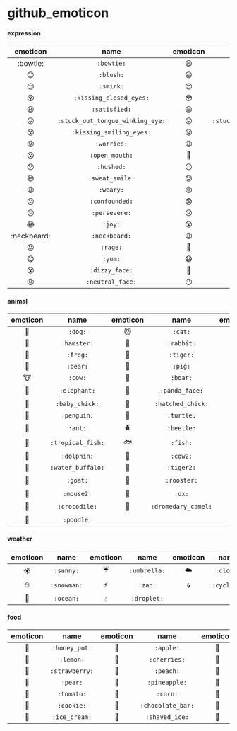 # github_emoticon

#### expression
|emoticon|name|emoticon|name|emoticon|name|
|:-:|:-----:|:-:|:-----:|:-:|:-----:|
|:bowtie:|`:bowtie:`|:smile:|`:smile:`|:laughing:|`:laughing:`|
|:blush:|`:blush:`|:smiley:|`:smiley:`|:relaxed:|`:relaxed:`|
|:smirk:|`:smirk:`|:heart_eyes:|`:heart_eyes:`|:kissing_heart:|`:kissing_heart:`|
|:kissing_closed_eyes:|`:kissing_closed_eyes:`|:flushed:|`:flushed:`|:relieved:|`:relieved:`|
|:satisfied:|`:satisfied:`|:grin:|`:grin:`|:wink:|`:wink:`|
|:stuck_out_tongue_winking_eye:|`:stuck_out_tongue_winking_eye:`|:stuck_out_tongue_closed_eyes:|`:stuck_out_tongue_closed_eyes:`|:kissing:|`:kissing:`|
|:kissing_smiling_eyes:|`:kissing_smiling_eyes:`|:stuck_out_tongue:|`:stuck_out_tongue:`|:sleeping:|`:sleeping:`|
|:worried:|`:worried:`|:frowning:|`:frowning:`|:anguished:|`:anguished:`|
|:open_mouth:|`:open_mouth:`|:grimacing:|`:grimacing:`|:confused:|`:confused:`|
|:hushed:|`:hushed:`|:expressionless:|`:expressionless:`|:unamused:|`:unamused:`|
|:sweat_smile:|`:sweat_smile:`|:sweat:|`:sweat:`|:disappointed_relieved:|`:disappointed_relieved:`|
|:weary:|`:weary:`|:pensive:|`:pensive:`|:disappointed:|`:disappointed:`|
|:confounded:|`:confounded:`|:fearful:|`:fearful:`|:cold_sweat:|`:cold_sweat:`|
|:persevere:|`:persevere:`|:cry:|`:cry:`|:sob:|`:sob:`|
|:joy:|`:joy:`|:astonished:|`:astonished:`|:scream:|`:scream:`|
|:neckbeard:|`:neckbeard:`|:tired_face:|`:tired_face:`|:angry:|`:angry:`|
|:rage:|`:rage:`|:triumph:|`:triumph:`|:sleepy:|`:sleepy:`|
|:yum:|`:yum:`|:mask:|`:mask:`|:sunglasses:|`:sunglasses:`|
|:dizzy_face:|`:dizzy_face:`|:imp:|`:imp:`|:smiling_imp:|`:smiling_imp:`|
|:neutral_face:|`:neutral_face:`|:no_mouth:|`:no_mouth:`|:innocent:|`:innocent:`|

#### animal
|emoticon|name|emoticon|name|emoticon|name|emoticon|name|
|:--:|:------:|:--:|:------:|:--:|:------:|:--:|:------:|
|:dog:|`:dog:`|:cat:|`:cat:`|:mouse:|`:mouse:`|:monkey:|`:monkey:`|
|:hamster:|`:hamster:`|:rabbit:|`:rabbit:`|:wolf:|`:wolf:`|:horse:|`:horse:`|
|:frog:|`:frog:`|:tiger:|`:tiger:`|:koala:|`:koala:`|:racehorse:|`:racehorse:`|
|:bear:|`:bear:`|:pig:|`:pig:`|:pig_nose:|`:pig_nose:`|:camel:|`:camel:`|
|:cow:|`:cow:`|:boar:|`:boar:`|:monkey_face:|`:monkey_face:`|:sheep:|`:sheep:`|
|:elephant:|`:elephant:`|:panda_face:|`:panda_face:`|:snake:|`:snake:`|:bird:|`:bird:`|
|:baby_chick:|`:baby_chick:`|:hatched_chick:|`:hatched_chick:`|:hatching_chick:|`:hatching_chick:`|:chicken:|`:chicken:`|
|:penguin:|`:penguin:`|:turtle:|`:turtle:`|:bug:|`:bug:`|:honeybee:|`:honeybee:`|
|:ant:|`:ant:`|:beetle:|`:beetle:`|:snail:|`:snail:`|:octopus:|`:octopus:`|
|:tropical_fish:|`:tropical_fish:`|:fish:|`:fish:`|:whale:|`:whale:`|:whale2:|`:whale2:`|
|:dolphin:|`:dolphin:`|:cow2:|`:cow2:`|:ram:|`:ram:`|:rat:|`:rat:`|
|:water_buffalo:|`:water_buffalo:`|:tiger2:|`:tiger2:`|:rabbit2:|`:rabbit2:`|:dragon:|`:dragon:`|
|:goat:|`:goat:`|:rooster:|`:rooster:`|:dog2:|`:dog2:`|:pig2:|`:pig2:`|
|:mouse2:|`:mouse2:`|:ox:|`:ox:`|:dragon_face:|`:dragon_face:`|:blowfish:|`:blowfish:`|
|:crocodile:|`:crocodile:`|:dromedary_camel:|`:dromedary_camel:`|:leopard:|`:leopard:`|:cat2:|`:cat2:`|
|:poodle:|`:poodle:`|

#### weather
|emoticon|name|emoticon|name|emoticon|name|emoticon|name|
|:--:|:------:|:--:|:------:|:--:|:------:|:--:|:------:|
|:sunny:|`:sunny:`|:umbrella:|`:umbrella:`|:cloud:|`:cloud:`|:snowflake:|`:snowflake:`|
|:snowman:|`:snowman:`|:zap:|`:zap:`|:cyclone:|`:cyclone:`|:foggy:|`:foggy:`|
|:ocean:|`:ocean:`|:droplet:|`:droplet:`|

#### food
|emoticon|name|emoticon|name|emoticon|name|emoticon|name|
|:--:|:------:|:--:|:------:|:--:|:------:|:--:|:------:|
|:honey_pot:|`:honey_pot:`|:apple:|`:apple:`|:green_apple:|`:green_apple:`|:tangerine:|`:tangerine:`|
|:lemon:|`:lemon:`|:cherries:|`:cherries:`|:grapes:|`:grapes:`|:watermelon:|`:watermelon:`|
|:strawberry:|`:strawberry:`|:peach:|`:peach:`|:melon:|`:melon:`|:banana:|`:banana:`|
|:pear:|`:pear:`|:pineapple:|`:pineapple:`|:sweet_potato:|`:sweet_potato:`|:eggplant:|`:eggplant:`|
|:tomato:|`:tomato:`|:corn:|`:corn:`|:lollipop:|`:lollipop:`|:candy:|`:candy:`|
|:cookie:|`:cookie:`|:chocolate_bar:|`:chocolate_bar:`|:cake:|`:cake:`|:birthday:|`:birthday:`|
|:ice_cream:|`:ice_cream:`|:shaved_ice:|`:shaved_ice:`|:custard:|`:custard:`|:icecream:|`:icecream:`|
